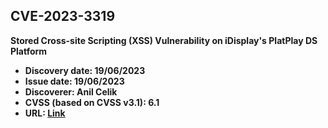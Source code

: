 ## CVE-2023-3319

**Stored Cross-site Scripting (XSS) Vulnerability on iDisplay's PlatPlay DS Platform**

- **Discovery date: 19/06/2023**
- **Issue date: 19/06/2023**
- **Discoverer: Anil Celik**
- **CVSS (based on CVSS v3.1): 6.1**
- **URL: [Link](https://cve.mitre.org/cgi-bin/cvename.cgi?name=CVE-2023-3319)**
